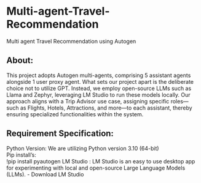 # Multi-agent-Travel-Recommendation
Multi agent Travel Recommendation using Autogen

## About: 
This project adopts Autogen multi-agents, comprising 5 assistant agents alongside 1 user proxy agent. What 
sets our project apart is the deliberate choice not to utilize GPT. Instead, we employ open-source LLMs such 
as Llama and Zephyr, leveraging LM Studio to run these models locally. Our approach aligns with a Trip 
Advisor use case, assigning specific roles—such as Flights, Hotels, Attractions, and more—to each assistant, 
thereby ensuring specialized functionalities within the system.

## Requirement Specification:
Python Version: We are utilizing Python version 3.10 (64-bit)  
Pip install’s:  
!pip install pyautogen 
LM Studio : LM Studio is an easy to use desktop app for experimenting with local and open-source Large 
Language Models (LLMs). - 
Download LM Studio 

